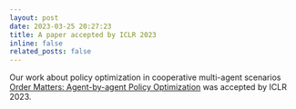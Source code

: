 ```yaml
---
layout: post
date: 2023-03-25 20:27:23
title: A paper accepted by ICLR 2023
inline: false
related_posts: false
---
```


Our work about policy optimization in cooperative multi-agent scenarios [Order Matters: Agent-by-agent Policy Optimization](https://openreview.net/forum?id=Q-neeWNVv1) was accepted by ICLR 2023.
